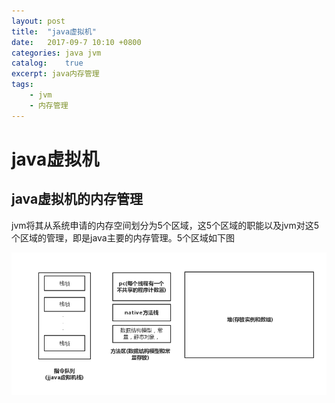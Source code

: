 ```yaml
---
layout: post
title:  "java虚拟机"
date:   2017-09-7 10:10 +0800
categories: java jvm
catalog:    true
excerpt: java内存管理
tags:
    - jvm
    - 内存管理
---
```

# java虚拟机

## java虚拟机的内存管理

jvm将其从系统申请的内存空间划分为5个区域，这5个区域的职能以及jvm对这5个区域的管理，即是java主要的内存管理。5个区域如下图

![](/rikka/2017/09/java_memory_fivearea.png)